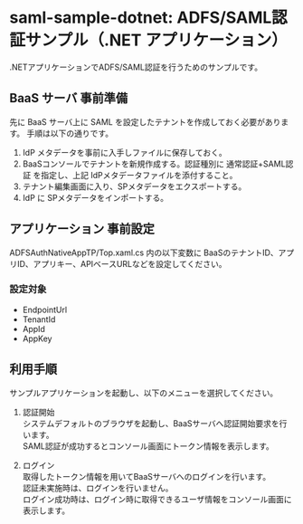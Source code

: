 ﻿saml-sample-dotnet: ADFS/SAML認証サンプル（.NET アプリケーション）
========================================================
.NETアプリケーションでADFS/SAML認証を行うためのサンプルです。

BaaS サーバ 事前準備
----------------------
先に BaaS サーバ上に SAML を設定したテナントを作成しておく必要があります。
手順は以下の通りです。

1. IdP メタデータを事前に入手しファイルに保存しておく。
2. BaaSコンソールでテナントを新規作成する。認証種別に 通常認証+SAML認証 を指定し、上記 IdPメタデータファイルを添付すること。
3. テナント編集画面に入り、SPメタデータをエクスポートする。
4. IdP に SPメタデータをインポートする。

アプリケーション 事前設定
-----------------------
ADFSAuthNativeAppTP/Top.xaml.cs 内の以下変数に
BaaSのテナントID、アプリID、アプリキー、APIベースURLなどを設定してください。

### 設定対象
* EndpointUrl
* TenantId
* AppId
* AppKey

利用手順
--------
サンプルアプリケーションを起動し、以下のメニューを選択してください。

1. 認証開始  
システムデフォルトのブラウザを起動し、BaaSサーバへ認証開始要求を行います。  
SAML認証が成功するとコンソール画面にトークン情報を表示します。
  
2. ログイン  
取得したトークン情報を用いてBaaSサーバへのログインを行います。  
認証未実施時は、ログインを行いません。  
ログイン成功時は、ログイン時に取得できるユーザ情報をコンソール画面に表示します。

